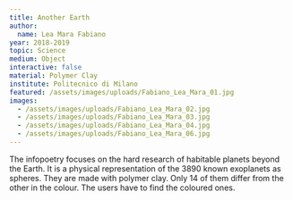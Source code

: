 ```yaml
---
title: Another Earth
author:
  name: Lea Mara Fabiano
year: 2018-2019
topic: Science
medium: Object
interactive: false
material: Polymer Clay
institute: Politecnico di Milano
featured: /assets/images/uploads/Fabiano_Lea_Mara_01.jpg
images:
  - /assets/images/uploads/Fabiano_Lea_Mara_02.jpg
  - /assets/images/uploads/Fabiano_Lea_Mara_03.jpg
  - /assets/images/uploads/Fabiano_Lea_Mara_04.jpg
  - /assets/images/uploads/Fabiano_Lea_Mara_06.jpg
---
```

The infopoetry focuses on the hard research of habitable planets beyond the Earth. It is a physical representation of the 3890 known exoplanets as spheres. They are made with polymer clay. Only 14 of them differ from the other in the colour. The users have to find the coloured ones.
